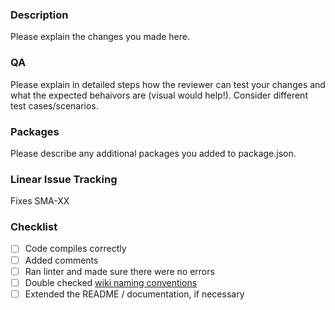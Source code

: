 ### Description

Please explain the changes you made here.

### QA

Please explain in detailed steps how the reviewer can test your changes and what the expected behaivors are (visual would help!). Consider different test cases/scenarios.

### Packages

Please describe any additional packages you added to package.json.

### Linear Issue Tracking

Fixes SMA-XX

### Checklist

- [ ] Code compiles correctly
- [ ] Added comments
- [ ] Ran linter and made sure there were no errors
- [ ] Double checked [wiki naming conventions](https://github.com/NU394-S2024TTh/tribe-a/wiki/Development-Practices#naming-conventions)
- [ ] Extended the README / documentation, if necessary
